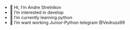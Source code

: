 - 👋 Hi, I’m Andre Strelnikov 
- 👀 I’m interested in develop
- 🌱 I’m currently learning python
- 💞️ I’m want working Junior-Python
telegram @Vedruss99
